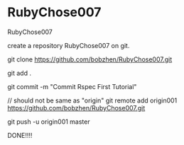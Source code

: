 RubyChose007
============

RubyChose007


 create a repository RubyChose007 on git.
 
 git clone https://github.com/bobzhen/RubyChose007.git

 git add .
 
 git commit -m "Commit Rspec First Tutorial"
 
 // should not be same as "origin"
 git remote add origin001 https://github.com/bobzhen/RubyChose007.git
 
 git push -u origin001 master
  
 DONE!!!! 
 
 
 
 
